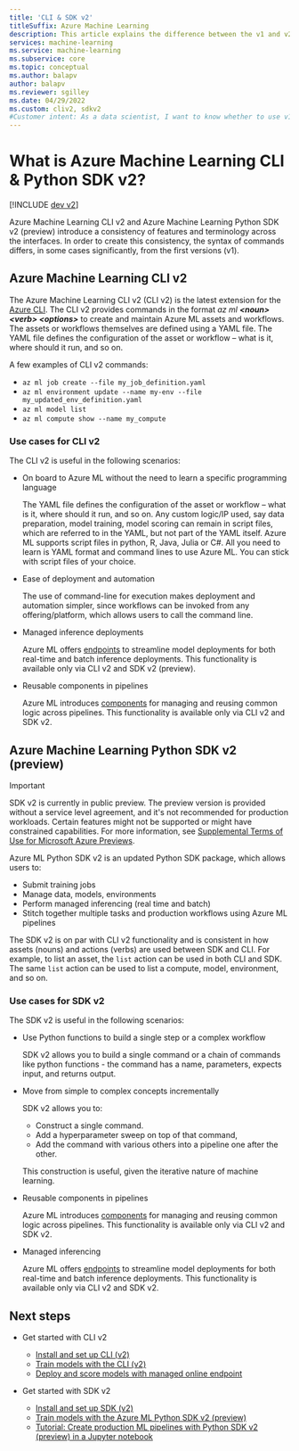 ```yaml
---
title: 'CLI & SDK v2'
titleSuffix: Azure Machine Learning
description: This article explains the difference between the v1 and v2 versions of Azure Machine Learning v1 and v2.
services: machine-learning
ms.service: machine-learning
ms.subservice: core
ms.topic: conceptual
ms.author: balapv
author: balapv
ms.reviewer: sgilley
ms.date: 04/29/2022
ms.custom: cliv2, sdkv2
#Customer intent: As a data scientist, I want to know whether to use v1 or v2 of CLI, SDK.
---
```


# What is Azure Machine Learning CLI & Python SDK v2?

[!INCLUDE [dev v2](../../includes/machine-learning-dev-v2.md)]

Azure Machine Learning CLI v2 and Azure Machine Learning Python SDK v2 (preview) introduce a consistency of features and terminology across the interfaces.  In order to create this consistency, the syntax of commands differs, in some cases significantly, from the first versions (v1).

## Azure Machine Learning CLI v2

The Azure Machine Learning CLI v2 (CLI v2) is the latest extension for the [Azure CLI](/cli/azure/what-is-azure-cli). The CLI v2 provides commands in the format *az ml __\<noun\> \<verb\> \<options\>__* to create and maintain Azure ML assets and workflows. The assets or workflows themselves are defined using a YAML file. The YAML file defines the configuration of the asset or workflow – what is it, where should it run, and so on.

A few examples of CLI v2 commands:

* `az ml job create --file my_job_definition.yaml`
* `az ml environment update --name my-env --file my_updated_env_definition.yaml`
* `az ml model list`
* `az ml compute show --name my_compute`

### Use cases for CLI v2

The CLI v2 is useful in the following scenarios:

* On board to Azure ML without the need to learn a specific programming language

    The YAML file defines the configuration of the asset or workflow – what is it, where should it run, and so on. Any custom logic/IP used, say data preparation, model training, model scoring can remain in script files, which are referred to in the YAML, but not part of the YAML itself. Azure ML supports script files in python, R, Java, Julia or C#. All you need to learn is YAML format and command lines to use Azure ML. You can stick with script files of your choice.

* Ease of deployment and automation

    The use of command-line for execution makes deployment and automation simpler, since workflows can be invoked from any offering/platform, which allows users to call the command line.

* Managed inference deployments

    Azure ML offers [endpoints](concept-endpoints.md) to streamline model deployments for both real-time and batch inference deployments. This functionality is available only via CLI v2 and SDK v2 (preview).

* Reusable components in pipelines

    Azure ML introduces [components](concept-component.md) for managing and reusing common logic across pipelines. This functionality is available only via CLI v2 and SDK v2.


## Azure Machine Learning Python SDK v2 (preview)

> [!IMPORTANT]
> SDK v2 is currently in public preview.
> The preview version is provided without a service level agreement, and it's not recommended for production workloads. Certain features might not be supported or might have constrained capabilities. 
> For more information, see [Supplemental Terms of Use for Microsoft Azure Previews](https://azure.microsoft.com/support/legal/preview-supplemental-terms/).

Azure ML Python SDK v2 is an updated Python SDK package, which allows users to:

* Submit training jobs
* Manage data, models, environments
* Perform managed inferencing (real time and batch)
* Stitch together multiple tasks and production workflows using Azure ML pipelines

The SDK v2 is on par with CLI v2 functionality and is consistent in how assets (nouns) and actions (verbs) are used between SDK and CLI.  For example, to list an asset, the `list` action can be used in both CLI and SDK. The same `list` action can be used to list a compute, model, environment, and so on.

### Use cases for SDK v2

The SDK v2 is useful in the following scenarios:

* Use Python functions to build a single step or a complex workflow

    SDK v2 allows you to build a single command or a chain of commands like python functions - the command has a name, parameters, expects input, and returns output.

* Move from simple to complex concepts incrementally

    SDK v2 allows you to: 
    * Construct a single command.
    * Add a hyperparameter sweep on top of that command, 
    * Add the command with various others into a pipeline one after the other. 
    
    This construction is useful, given the iterative nature of machine learning.

* Reusable components in pipelines

    Azure ML introduces [components](concept-component.md) for managing and reusing common logic across pipelines. This functionality is available only via CLI v2 and SDK v2.

* Managed inferencing

    Azure ML offers [endpoints](concept-endpoints.md) to streamline model deployments for both real-time and batch inference deployments. This functionality is available only via CLI v2 and SDK v2.

## Next steps

* Get started with CLI v2

    * [Install and set up CLI (v2)](how-to-configure-cli.md)
    * [Train models with the CLI (v2)](how-to-train-cli.md)
    * [Deploy and score models with managed online endpoint](how-to-deploy-managed-online-endpoints.md)
    
* Get started with SDK v2

    * [Install and set up SDK (v2)]()
    * [Train models with the Azure ML Python SDK v2 (preview)](how-to-train-sdk.md)
    * [Tutorial: Create production ML pipelines with Python SDK v2 (preview) in a Jupyter notebook](tutorial-pipeline-python-sdk.md)